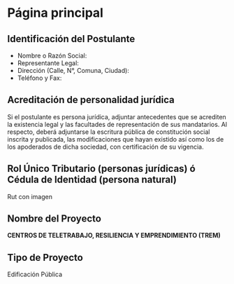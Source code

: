 # Página principal

## Identificación del Postulante

* Nombre o Razón Social:
* Representante Legal:
* Dirección \(Calle, N°, Comuna, Ciudad\):
* Teléfono y Fax:

## Acreditación de personalidad jurídica

Si el postulante es persona jurídica, adjuntar antecedentes que se acrediten la existencia legal y las facultades de representación de sus mandatarios. Al respecto, deberá adjuntarse la escritura pública de constitución social inscrita y publicada, las modificaciones que hayan existido así como los de los apoderados de dicha sociedad, con certificación de su vigencia.

## Rol Único Tributario \(personas jurídicas\) ó Cédula de Identidad \(persona natural\)

Rut con imagen

## Nombre del Proyecto

**CENTROS DE TELETRABAJO, RESILIENCIA Y EMPRENDIMIENTO \(TREM\)**

## Tipo de Proyecto

Edificación Pública

## 

